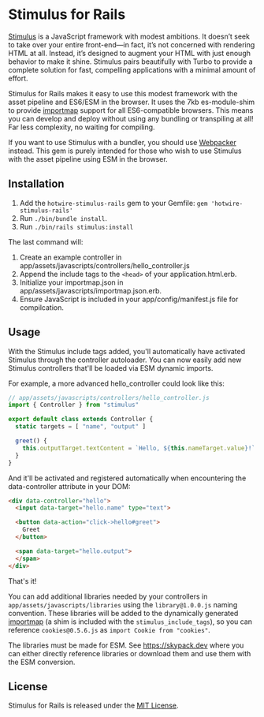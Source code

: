 # Stimulus for Rails

[Stimulus](https://stimulus.hotwire.dev) is a JavaScript framework with modest ambitions. It doesn’t seek to take over your entire front-end—in fact, it’s not concerned with rendering HTML at all. Instead, it’s designed to augment your HTML with just enough behavior to make it shine. Stimulus pairs beautifully with Turbo to provide a complete solution for fast, compelling applications with a minimal amount of effort.

Stimulus for Rails makes it easy to use this modest framework with the asset pipeline and ES6/ESM in the browser. It uses the 7kb es-module-shim to provide [importmap](https://github.com/WICG/import-maps) support for all ES6-compatible browsers. This means you can develop and deploy without using any bundling or transpiling at all! Far less complexity, no waiting for compiling.

If you want to use Stimulus with a bundler, you should use [Webpacker](https://github.com/rails/webpacker) instead. This gem is purely intended for those who wish to use Stimulus with the asset pipeline using ESM in the browser.

## Installation

1. Add the `hotwire-stimulus-rails` gem to your Gemfile: `gem 'hotwire-stimulus-rails'`
2. Run `./bin/bundle install`.
3. Run `./bin/rails stimulus:install`

The last command will:

1. Create an example controller in app/assets/javascripts/controllers/hello_controller.js
2. Append the include tags to the `<head>` of your application.html.erb.
3. Initialize your importmap.json in app/assets/javascripts/importmap.json.erb.
4. Ensure JavaScript is included in your app/config/manifest.js file for compilcation.


## Usage

With the Stimulus include tags added, you'll automatically have activated Stimulus through the controller autoloader. You can now easily add new Stimulus controllers that'll be loaded via ESM dynamic imports.

For example, a more advanced hello_controller could look like this:

```javascript
// app/assets/javascripts/controllers/hello_controller.js
import { Controller } from "stimulus"

export default class extends Controller {
  static targets = [ "name", "output" ]

  greet() {
    this.outputTarget.textContent = `Hello, ${this.nameTarget.value}!`
  }
}
```

And it'll be activated and registered automatically when encountering the data-controller attribute in your DOM:

```html
<div data-controller="hello">
  <input data-target="hello.name" type="text">

  <button data-action="click->hello#greet">
    Greet
  </button>

  <span data-target="hello.output">
  </span>
</div>
```

That's it!

You can add additional libraries needed by your controllers in `app/assets/javascripts/libraries` using the `library@1.0.0.js` naming convention. These libraries will be added to the dynamically generated [importmap](https://github.com/WICG/import-maps) (a shim is included with the `stimulus_include_tags`), so you can reference `cookies@0.5.6.js` as `import Cookie from "cookies"`.

The libraries must be made for ESM. See https://skypack.dev where you can either directly reference libraries or download them and use them with the ESM conversion.


## License

Stimulus for Rails is released under the [MIT License](https://opensource.org/licenses/MIT).
